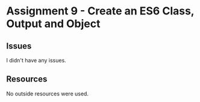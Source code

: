 # Assignment 9 - Create an ES6 Class, Output and Object

## Issues
I didn't have any issues.

## Resources
No outside resources were used.